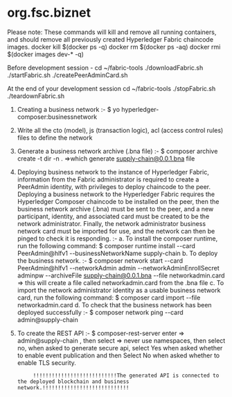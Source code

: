 # org.fsc.biznet



Please note: These commands will kill and remove all running containers, and should remove all previously created Hyperledger Fabric chaincode images.
docker kill $(docker ps -q)
docker rm $(docker ps -aq)
docker rmi $(docker images dev-* -q)

Before development session -
cd ~/fabric-tools
./downloadFabric.sh
./startFabric.sh
./createPeerAdminCard.sh


At the end of your development session
cd ~/fabric-tools
./stopFabric.sh
./teardownFabric.sh



1. Creating a business network :- $ yo hyperledger-composer:businessnetwork
2. Write all the cto (model), js (transaction logic), acl (access control rules) files to define the network
3. Generate a business network archive (.bna file)  :-  $ composer archive create -t dir -n .          =>which generate supply-chain@0.0.1.bna file
4. Deploying business network to the instance of Hyperledger Fabric,  information from the Fabric administrator is required to create a PeerAdmin identity, with privileges to 	   deploy chaincode to the peer. 
   Deploying a business network to the Hyperledger Fabric requires the Hyperledger Composer chaincode to be installed on the peer, then the business network archive (.bna) must be sent to the peer, and a new participant, identity, and associated card must be created to be the network administrator. Finally, the network administrator business network card must be imported for use, and the network can then be pinged to check it is responding. :-
   a.	To install the composer runtime, run the following command: $ composer runtime install --card PeerAdmin@hlfv1 --businessNetworkName supply-chain
   b.	To deploy the business network. :-  $ composer network start --card PeerAdmin@hlfv1 --networkAdmin admin --networkAdminEnrollSecret adminpw --archiveFile supply-chain@0.0.1.bna --file networkadmin.card         => this will create a file called networkadmin.card from the .bna file
   c.	To import the network administrator identity as a usable business network card, run the following command: $  composer card import --file networkadmin.card
   d.	To check that the business network has been deployed successfully :- $  composer network ping --card admin@supply-chain
5. To create the REST API :-  $ composer-rest-server    enter => admin@supply-chain , then select => never use namespaces, then select no, when asked to generate secure api, 		select Yes when asked whether to enable event publication and then Select No when asked whether to enable TLS security.

			!!!!!!!!!!!!!!!!!!!!!!!!!!!The generated API is connected to the deployed blockchain and business network.!!!!!!!!!!!!!!!!!!!!!!!!!!!!



